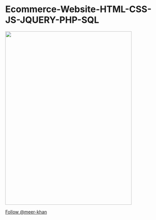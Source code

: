 # Ecommerce-Website-HTML-CSS-JS-JQUERY-PHP-SQL
<!-- Place this tag where you want the button to render. -->


<img src="https://github.com/meer-khan/KhareedLOO-Ecommerce-Website/assets/40295656/85ebdbac-f324-42b0-abe2-3ea01eacca18)" style="height: 550px; width:400px;"/>

<a class="github-button" href="https://github.com/meer-khan" data-size="large" aria-label="Follow @meer-khan on GitHub">Follow @meer-khan</a>
